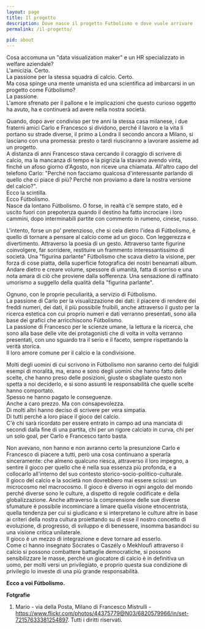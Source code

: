```yaml
---
layout: page
title: Il progetto
description: Dove nasce il progetto Futbolismo e dove vuole arrivare
permalink: /il-progetto/

pid: about
---
```

Cosa accomuna un "data visualization maker" e un HR specializzato in welfare aziendale?  
L'amicizia. Certo.  
La passione per la stessa squadra di calcio.  Certo.  
Ma cosa spinge una mente umanista ed una scientifica ad imbarcarsi in un progetto come Fútbolismo?  
La passione.  
L'amore sfrenato per il pallone e le implicazioni che questo curioso oggetto ha avuto, ha e continuerà ad avere nella nostra società.  

Quando, dopo aver condiviso per tre anni la stessa casa milanese, i due fraterni amici Carlo e Francesco si dividono, perché il lavoro e la vita li portano su strade diverse, il primo a Londra il secondo ancora a Milano, si lasciano con una promessa: presto o tardi riusciranno a lavorare assieme ad un progetto.  
A distanza di anni Francesco stava cercando il coraggio di scrivere di calcio, ma la mancanza di tempo e la pigrizia la stavano avendo vinta, finché un afoso giorno d'Agosto, non riceve una chiamata. All'altro capo del telefono Carlo: "Perché non facciamo qualcosa d'interessante parlando di quello che ci piace di più? Perché non proviamo a dare la nostra versione del calcio?".   
Ecco la scintilla.  
Ecco Fútbolismo.   
Nasce da lontano Fútbolismo. O forse, in realtà c'è sempre stato, ed è uscito fuori con prepotenza quando il destino ha fatto incrociare i loro cammini, dopo interminabili partite con commento in rumeno, cinese, russo.  

L'intento, forse un po' pretenzioso, che si cela dietro l'idea di Fútbolismo, è quello di tornare a pensare al calcio come ad un gioco. Con leggerezza e divertimento. Attraverso la poesia di un gesto. 
Attraverso tante figurine coinvolgere, far sorridere, restituire un frammento interessantissimo di società. Una "figurina parlante" Fútbolismo che scava dietro la visione, per forza di cose piatta, della superficie fotografica dei nostri beneamati album. Andare dietro e creare volume, spessore di umanità, fatta di sorriso e una nota amara di ciò che proviene dalla sofferenza. Una sensazione di raffinato umorismo a suggello della qualità della "figurina parlante".  

Ognuno, con le proprie peculiarità, a servizio di Fútbolismo.  
La passione di Carlo per la visualizzazione dei dati: il piacere di rendere dei freddi numeri, dei dati, il più possibile fruibili, anche attraverso il gusto per la ricerca estetica con cui proprio numeri e dati verranno presentati, sono alla base dei grafici che arricchiscono Fútbolismo.  
La passione di Francesco per le scienze umane, la lettura e la ricerca, che sono alla base delle vite dei protagonisti che di volta in volta verranno presentati, con uno sguardo tra il serio e il faceto, sempre rispettando la verità storica.  
Il loro amore comune per il calcio e la condivisione.  

Molti degli uomini di cui scrivono in Fútbolismo non saranno certo dei fulgidi esempi di moralità, ma, erano e sono degli uomini che hanno fatto delle scelte, che hanno preso delle posizioni, giuste o sbagliate questo non spetta a noi deciderlo, e si sono assunti le responsabilità che quelle scelte hanno comportato.   
Spesso ne hanno pagato le conseguenze.  
Anche a caro prezzo. 
Ma con consapevolezza.  
Di molti altri hanno deciso di scrivere per vera simpatia.  
Di tutti perché a loro piace il gioco del calcio.  
C'è chi sarà ricordato per essere entrato in campo ad una manciata di secondi dalla fine di una partita, chi per un rigore calciato in curva, chi per un solo goal, per Carlo e Francesco tanto basta.
  
Non avevano, non hanno e non avranno certo la presunzione Carlo e Francesco di piacere a tutti, però una cosa continuano a sperarla sinceramente: che almeno qualcuno riesca, attraverso il loro impegno, a sentire il gioco per quello che è nella sua essenza più profonda, e a collocarlo all'interno del suo contesto storico-socio-politico-culturale.  
Il gioco del calcio e la società non dovrebbero mai essere scissi: un microcosmo nel macrocosmo. 
Il gioco è diverso in ogni angolo del mondo perché diverse sono le culture, a dispetto di regole codificate e della globalizzazione. Anche attraverso la comprensione delle sue diverse sfumature è possibile incominciare a limare quella visione etnocentrista, quella tendenza per cui si giudicano e si interpretano le culture altre in base ai criteri della nostra cultura proiettando su di esse il nostro concetto di evoluzione, di progresso, di sviluppo e di benessere, insomma basandoci su una visione critica unilaterale.  
Il gioco è un mezzo di integrazione e deve tornare ad esserlo.  
Come ci hanno insegnato Sócrates o Caszély o Mekhloufi attraverso il calcio si possono combattere battaglie democratiche, si possono sensibilizzare le masse, perché un giocatore di calcio è in definitiva un uomo, per molti versi un privilegiato, e proprio questa sua condizione di privilegio lo investe di una più grande responsabilità.  

**Ecco a voi Fútbolismo.**


<div class="post-disclaimer">
    <b>Fotgrafie</b><br/>
    <ol>
      <li>Mario - via della Posta, Milano di Francesco Mistrulli - <a href="https://www.flickr.com/photos/44375779@N03/6820579966/in/set-72157633381254897">https://www.flickr.com/photos/44375779@N03/6820579966/in/set-72157633381254897</a>. Tutti i diritti riservati.</li>
    </ol>
</div>